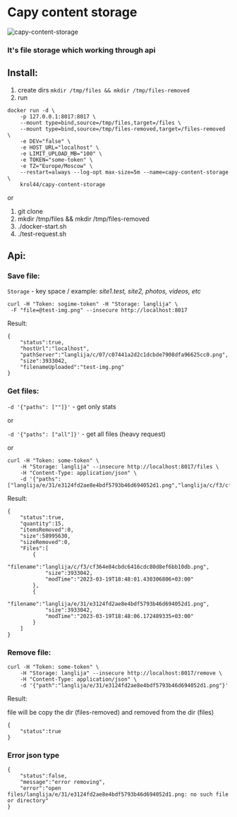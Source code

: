 # Capy content storage
![capy-content-storage](https://github.com/krol44/capy-content-storage/blob/master/.github/readme-capybara.gif?raw=true)

### **It's file storage which working through api**

## Install:
1. create dirs ```mkdir /tmp/files && mkdir /tmp/files-removed```
2. run
```
docker run -d \
    -p 127.0.0.1:8017:8017 \
    --mount type=bind,source=/tmp/files,target=/files \
    --mount type=bind,source=/tmp/files-removed,target=/files-removed \
    -e DEV="false" \
    -e HOST_URL="localhost" \
    -e LIMIT_UPLOAD_MB="100" \
    -e TOKEN="some-token" \
    -e TZ="Europe/Moscow" \
    --restart=always --log-opt max-size=5m --name=capy-content-storage \
    krol44/capy-content-storage
```

or

1. git clone
2. mkdir /tmp/files && mkdir /tmp/files-removed
3. ./docker-start.sh
4. ./test-request.sh

## Api:
### Save file:
```Storage``` - key space / example: *site1.test, site2, photos, videos, etc*
```
curl -H "Token: sogime-token" -H "Storage: langlija" \
 -F "file=@test-img.png" --insecure http://localhost:8017
```
Result:
```
{
    "status":true,
    "hostUrl":"localhost",
    "pathServer":"langlija/c/07/c07441a2d2c1dcbde7908dfa96625cc0.png",
    "size":3933042,
    "filenameUploaded":"test-img.png"
}
```

### Get files:
```-d '{"paths": [""]}'``` - get only stats

or

```-d '{"paths": ["all"]}'``` - get all files (heavy request)

or

```
curl -H "Token: some-token" \
    -H "Storage: langlija" --insecure http://localhost:8017/files \
    -H "Content-Type: application/json" \
    -d '{"paths": ["langlija/e/31/e3124fd2ae8e4bdf5793b46d694052d1.png","langlija/c/f3/cf364e84cbdc6416cdc80d8ef6bb10db.png"]}'
```

Result:
```
{
    "status":true,
    "quantity":15,
    "itemsRemoved":0,
    "size":58995630,
    "sizeRemoved":0,
    "Files":[
        {
            "filename":"langlija/c/f3/cf364e84cbdc6416cdc80d8ef6bb10db.png",
            "size":3933042,
            "modTime":"2023-03-19T18:48:01.430306806+03:00"
        },
        {
            "filename":"langlija/e/31/e3124fd2ae8e4bdf5793b46d694052d1.png",
            "size":3933042,
            "modTime":"2023-03-19T18:48:06.172489335+03:00"
        }
    ]
}
```

### Remove file:
```
curl -H "Token: some-token" \
    -H "Storage: langlija" --insecure http://localhost:8017/remove \
    -H "Content-Type: application/json" \
    -d '{"path":"langlija/e/31/e3124fd2ae8e4bdf5793b46d694052d1.png"}'
```
Result:

file will be copy the dir (files-removed) and removed from the dir (files)
```
{
    "status":true
}
```

### Error json type
```
{
    "status":false,
    "message":"error removing",
    "error":"open files/langlija/e/31/e3124fd2ae8e4bdf5793b46d694052d1.png: no such file or directory"
}
```